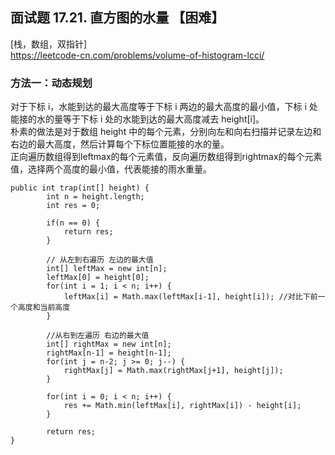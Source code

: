 ## 面试题 17.21. 直方图的水量 【困难】     
[栈，数组，双指针]    
https://leetcode-cn.com/problems/volume-of-histogram-lcci/     

### 方法一：动态规划      
对于下标 i，水能到达的最大高度等于下标 i 两边的最大高度的最小值，下标 i 处能接的水的量等于下标 i 处的水能到达的最大高度减去 height[i]。      
朴素的做法是对于数组 height 中的每个元素，分别向左和向右扫描并记录左边和右边的最大高度，然后计算每个下标位置能接的水的量。        
正向遍历数组得到leftmax的每个元素值，反向遍历数组得到rightmax的每个元素值，选择两个高度的最小值，代表能接的雨水重量。      
```
public int trap(int[] height) {
        int n = height.length;
        int res = 0;

        if(n == 0) {
            return res;
        }

        // 从左到右遍历 左边的最大值
        int[] leftMax = new int[n];
        leftMax[0] = height[0];
        for(int i = 1; i < n; i++) {
            leftMax[i] = Math.max(leftMax[i-1], height[i]); //对比下前一个高度和当前高度
        }

        //从右到左遍历 右边的最大值
        int[] rightMax = new int[n];
        rightMax[n-1] = height[n-1];
        for(int j = n-2; j >= 0; j--) {
            rightMax[j] = Math.max(rightMax[j+1], height[j]);
        }

        for(int i = 0; i < n; i++) {
            res += Math.min(leftMax[i], rightMax[i]) - height[i];
        }

        return res;
}
```





